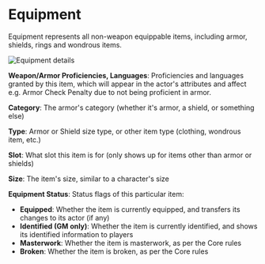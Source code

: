 # Equipment

Equipment represents all non-weapon equippable items, including armor, shields, rings and wondrous items.

![Equipment details](/Help/img/equipment-details.webp)

**Weapon/Armor Proficiencies, Languages**: Proficiencies and languages granted by this item, which will appear in the actor's attributes and affect e.g. Armor Check Penalty due to not being proficient in armor.

**Category**: The armor's category (whether it's armor, a shield, or something else)

**Type**: Armor or Shield size type, or other item type (clothing, wondrous item, etc.)

**Slot**: What slot this item is for (only shows up for items other than armor or shields)

**Size**: The item's size, similar to a character's size

**Equipment Status**: Status flags of this particular item:

- **Equipped**: Whether the item is currently equipped, and transfers its changes to its actor (if any)
- **Identified (GM only)**: Whether the item is currently identified, and shows its identified information to players
- **Masterwork**: Whether the item is masterwork, as per the Core rules
- **Broken**: Whether the item is broken, as per the Core rules
